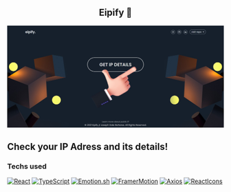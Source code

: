 <h2 align="center">
  Eipify 📶
</h2>

![Eipify](src/img/eipify_thumbnail.jpg)

## Check your IP Adress and its details!

### Techs used

[![React](https://img.shields.io/badge/React-20232A?style=for-the-badge&logo=react&logoColor=61DAFB)](https://reactjs.org/)
[![TypeScript](https://img.shields.io/badge/TypeScript-007ACC?style=for-the-badge&logo=typescript&logoColor=white)](https://www.typescriptlang.org/)
[![Emotion.sh](https://img.shields.io/badge/emotion.sh-DB7093?style=for-the-badge&logo=/e/&logoColor=white)](https://emotion.sh/docs/introduction)
[![FramerMotion](https://img.shields.io/badge/Framer%20motion-black?style=for-the-badge&logo=framer&logoColor=blue)](https://www.framer.com/motion/)
[![Axios](https://img.shields.io/badge/Axios-66595C?style=for-the-badge&logo=Atom&logoColor=white)](https://www.npmjs.com/package/axios)
[![ReactIcons](https://img.shields.io/badge/React%20icons-20232A?style=for-the-badge&logo=react&logoColor=61DAFB)](https://react-icons.github.io/react-icons/)
